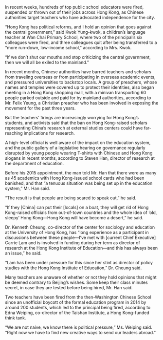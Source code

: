 In recent weeks, hundreds of top public school educators were fired, suspended or thrown out of their jobs across Hong Kong, as Chinese authorities target teachers who have advocated independence for the city.<p>“Hong Kong has political reforms, and I hold an opinion that goes against the central government,” said Kwok Yung-kwok, a children’s language teacher at Wan Chai Primary School, where two of the principal’s six colleagues were fired, and three colleagues quit after being transferred to a “more run-down, low-income school,” according to Mrs. Kwok.<p>“If we don’t shut our mouths and stop criticizing the central government, then we will all be exiled to the mainland.”<p>In recent months, Chinese authorities have barred teachers and scholars from traveling overseas or from participating in overseas academic events, and pressured universities to backstop locals. A group of preachers, whose names and temples were covered up to protect their identities, also began meeting in a Hong Kong shopping mall, with a minivan transporting 60 people parked outside and paid for by mainland authorities, according to Mr. Felix Yeung, a Christian preacher who has been involved in exposing the movement for the past three years.<p>But the teachers’ firings are increasingly worrying for Hong Kong’s students, and activists said that the ban on Hong Kong-raised scholars representing China’s research at external studies centers could have far-reaching implications for research.<p>A high-level official is well aware of the impact on the education system, and the public gallery of a legislative hearing on governance regularly disrupted by young people wearing T-shirts with Chinese and Hong Kong slogans in recent months, according to Steven Han, director of research at the department of education.<p>Before his 2015 appointment, the man told Mr. Han that there were as many as 45 academics with Hong Kong-issued school cards who had been banished, and that “a tenuous situation was being set up in the education system,” Mr. Han said.<p>“The result is that people are being scared to speak out,” he said.<p>“If they [China] can put their [locals] on a boat, they will get rid of Hong Kong-raised officials from out-of-town countries and the whole idea of ‘old, sleepy’ Hong Kong—Hong Kong will have become a desert,” he said.<p>Dr. Kenneth Cheung, co-director of the center for sociology and education at the University of Hong Kong, has “long experience as a participant in discussions between these people—I’ve met with [current Chief Executive] Carrie Lam and is involved in funding during her term as director of research at the Hong Kong Institute of Education—and this has always been an issue,” he said.<p>“Lam has been under pressure for this since her stint as director of policy studies with the Hong Kong Institute of Education,” Dr. Cheung said.<p>Many teachers are unaware of whether or not they hold opinions that might be deemed contrary to Beijing’s wishes. Some keep their class minutes secret, in case they are tested before being hired, Mr. Han said.<p>Two teachers have been fired from the then-Washington Chinese School since an unofficial boycott of the formal education program in 2014 by around 200 students, which led to the principal being fired, according to Edna Weiping, co-director of the Taishan Institute, a Hong Kong-funded think tank.<p>“We are not naive, we know there is political pressure,” Ms. Weiping said. “Right now we have to find new creative ways to send our leaders abroad.”<p><b></b>